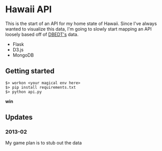 # Hawaii API

This is the start of an API for my home state of Hawaii. Since I've always 
wanted to visualize this data, I'm going to slowly start mapping an API loosely 
based off of [DBEDT's](http://hawaii.gov/dbedt/info/economic/databook/) data.

* Flask
* D3.js
* MongoDB

## Getting started

``` 
$> workon <your magical env here>
$> pip install requirements.txt 
$> python api.py
```

**win**

## Updates

### 2013-02

My game plan is to stub out the data
